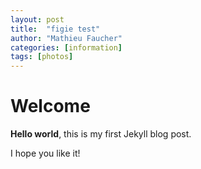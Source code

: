 ```yaml
---
layout: post
title:  "figie test"
author: "Mathieu Faucher"
categories: [information]
tags: [photos]
---
```


# Welcome

**Hello world**, this is my first Jekyll blog post.

I hope you like it!
